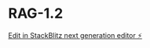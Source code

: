 # RAG-1.2

[Edit in StackBlitz next generation editor ⚡️](https://stackblitz.com/~/github.com/CrtoContador11/RAG-1.2)